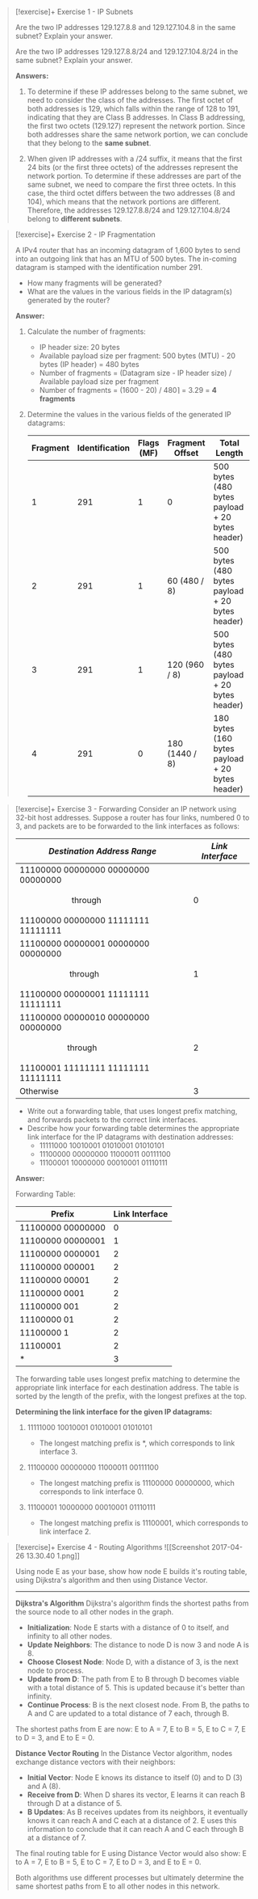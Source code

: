 

> [!exercise]+ Exercise 1 - IP Subnets
>
> Are the two IP addresses 129.127.8.8 and 129.127.104.8 in the same subnet? Explain your answer.
>
> Are the two IP addresses 129.127.8.8/24 and 129.127.104.8/24 in the same subnet? Explain your answer.
>
> **Answers:**
>
> 1. To determine if these IP addresses belong to the same subnet, we need to consider the class of the addresses. The first octet of both addresses is 129, which falls within the range of 128 to 191, indicating that they are Class B addresses. In Class B addressing, the first two octets (129.127) represent the network portion. Since both addresses share the same network portion, we can conclude that they belong to the **same subnet**.
>
> 2. When given IP addresses with a /24 suffix, it means that the first 24 bits (or the first three octets) of the addresses represent the network portion. To determine if these addresses are part of the same subnet, we need to compare the first three octets. In this case, the third octet differs between the two addresses (8 and 104), which means that the network portions are different. Therefore, the addresses 129.127.8.8/24 and 129.127.104.8/24 belong to **different subnets**.


> [!exercise]+ Exercise 2 - IP Fragmentation
>
> A IPv4 router that has an incoming datagram of 1,600 bytes to send into an outgoing link that has an MTU of 500 bytes. The in-coming datagram is stamped with the identification number 291.
>
> - How many fragments will be generated?
> - What are the values in the various fields in the IP datagram(s) generated by the router?
>
> **Answer:**
>
> 1. Calculate the number of fragments:
>    - IP header size: 20 bytes
>    - Available payload size per fragment: 500 bytes (MTU) - 20 bytes (IP header) = 480 bytes
>    - Number of fragments = (Datagram size - IP header size) / Available payload size per fragment
>    - Number of fragments = (1600 - 20) / 480⌉ = 3.29 = **4 fragments**
>
> 2. Determine the values in the various fields of the generated IP datagrams:
>
>    | Fragment | Identification | Flags (MF) | Fragment Offset | Total Length |
>    |----------|----------------|------------|-----------------|--------------|
>    | 1        | 291            | 1          | 0               | 500 bytes (480 bytes payload + 20 bytes header) |
>    | 2        | 291            | 1          | 60 (480 / 8)    | 500 bytes (480 bytes payload + 20 bytes header) |
>    | 3        | 291            | 1          | 120 (960 / 8)   | 500 bytes (480 bytes payload + 20 bytes header) |
>    | 4        | 291            | 0          | 180 (1440 / 8)  | 180 bytes (160 bytes payload + 20 bytes header) |


> [!exercise]+ Exercise 3 - Forwarding
> Consider an IP network using 32-bit host addresses. Suppose a router has four links, numbered 0 to 3, and packets are to be forwarded to the link interfaces as follows:
>
> | _**Destination Address Range**_                                                                                             | _**Link Interface**_ |
> | --------------------------------------------------------------------------------------------------------------------------- | -------------------- |
> | 11100000 00000000 00000000 00000000     <br><br>                        through<br><br>11100000 00000000 11111111 11111111 | 0                    |
> | 11100000 00000001 00000000 00000000<br><br>                       through<br><br>11100000 00000001 11111111 11111111       | 1                    |
> | 11100000 00000010 00000000 00000000<br><br>                      through<br><br>11100001 11111111 11111111 11111111       | 2                    |
> | Otherwise                                                                                                                   | 3                    |
>
> - Write out a forwarding table, that uses longest prefix matching, and forwards packets to the correct link interfaces.
> - Describe how your forwarding table determines the appropriate link interface for the IP datagrams with destination addresses:
>   - 11111000 10010001 01010001 01010101
>   - 11100000 00000000 11000011 00111100
>   - 11100001 10000000 00010001 01110111
>
>**Answer:**
>
> Forwarding Table:
>
> | **Prefix** | **Link Interface** |
> | ------------ | -------------------- |
> | 11100000 00000000 | 0 |
> | 11100000 00000001 | 1 |
> | 11100000 0000001 | 2 |
> | 11100000 000001 | 2 |
> | 11100000 00001 | 2 |
> | 11100000 0001 | 2 |
> | 11100000 001 | 2 |
> | 11100000 01 | 2 |
> | 11100000 1 | 2 |
> | 11100001 | 2 |
> | * | 3 |
>
> The forwarding table uses longest prefix matching to determine the appropriate link interface for each destination address. The table is sorted by the length of the prefix, with the longest prefixes at the top.
>
> **Determining the link interface for the given IP datagrams:**
>
> 1. 11111000 10010001 01010001 01010101
>    - The longest matching prefix is *, which corresponds to link interface 3.
>
> 2. 11100000 00000000 11000011 00111100
>    - The longest matching prefix is 11100000 00000000, which corresponds to link interface 0.
>
> 3. 11100001 10000000 00010001 01110111
>    - The longest matching prefix is 11100001, which corresponds to link interface 2.

> [!exercise]+ Exercise 4 - Routing Algorithms
> ![[Screenshot 2017-04-26 13.30.40 1.png]]
> 
> Using node E as your base, show how node E builds it's routing table, using Dijkstra's algorithm and then using Distance Vector.
> 
>---
>
> **Dijkstra's Algorithm**
> Dijkstra's algorithm finds the shortest paths from the source node to all other nodes in the graph.
>
> - **Initialization**: Node E starts with a distance of 0 to itself, and infinity to all other nodes.
> - **Update Neighbors**: The distance to node D is now 3 and node A is 8. 
> - **Choose Closest Node**: Node D, with a distance of 3, is the next node to process.
> - **Update from D**: The path from E to B through D becomes viable with a total distance of 5. This is updated because it's better than infinity.
> - **Continue Process**: B is the next closest node. From B, the paths to A and C are updated to a total distance of 7 each, through B.
>
> The shortest paths from E are now: E to A = 7, E to B = 5, E to C = 7, E to D = 3, and E to E = 0.
>
> **Distance Vector Routing**
> In the Distance Vector algorithm, nodes exchange distance vectors with their neighbors:
>
> - **Initial Vector**: Node E knows its distance to itself (0) and to D (3) and A (8).
> - **Receive from D**: When D shares its vector, E learns it can reach B through D at a distance of 5.
> - **B Updates**: As B receives updates from its neighbors, it eventually knows it can reach A and C each at a distance of 2. E uses this information to conclude that it can reach A and C each through B at a distance of 7.
>
> The final routing table for E using Distance Vector would also show: E to A = 7, E to B = 5, E to C = 7, E to D = 3, and E to E = 0.
>
> Both algorithms use different processes but ultimately determine the same shortest paths from E to all other nodes in this network.


